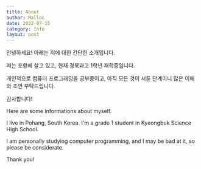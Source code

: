 ```yaml
---
title: About
author: Malloc
date: 2022-07-15
category: Info
layout: post
---
```


안녕하세요! 아래는 저에 대한 간단한 소개입니다.

저는 포항에 살고 있고, 현재 경북과고 1학년 재학중입니다.

개인적으로 컴퓨터 프로그래밍을 공부중이고, 아직 모든 것이 서툰 단계이니 많은 이해와 조언 부탁드립니다.

감사합니다!

Here are some informations about myself.

I live in Pohang, South Korea. I'm a grade 1 student in Kyeongbuk Science High School.

I am personally studying computer programming, and I may be bad at it, so please be considerate. 

Thank you!